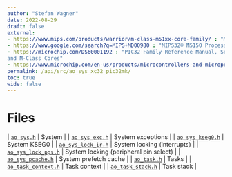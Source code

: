 ```yaml
---
author: "Stefan Wagner"
date: 2022-08-29
draft: false
external:
- https://www.mips.com/products/warrior/m-class-m51xx-core-family/ : "M-Class M51xx Core Family"
- https://www.google.com/search?q=MIPS+MD00980 : "MIPS32® M5150 Processor Core Family Software User’s Manual"
- https://microchip.com/DS60001192 : "PIC32 Family Reference Manual, Section 50, CPU for Devices with MIPS32® microAptiv™ 
and M-Class Cores"
- https://www.microchip.com/en-us/products/microcontrollers-and-microprocessors/32-bit-mcus/pic32-32-bit-mcus/pic32mk : "PIC32MK Family of Microcontrollers"
permalink: /api/src/ao_sys_xc32_pic32mk/
toc: true
wide: false
---
```


# Files

| [`ao_sys.h`](ao_sys.h.md) | System |
| [`ao_sys_exc.h`](ao_sys_exc.h.md) | System exceptions |
| [`ao_sys_kseg0.h`](ao_sys_kseg0.h.md) | System KSEG0 |
| [`ao_sys_lock_ir.h`](ao_sys_lock_ir.h.md) | System locking (interrupts) |
| [`ao_sys_lock_pps.h`](ao_sys_lock_pps.h.md) | System locking (peripheral pin select) |
| [`ao_sys_pcache.h`](ao_sys_pcache.h.md) | System prefetch cache |
| [`ao_task.h`](ao_task.h.md) | Tasks |
| [`ao_task_context.h`](ao_task_context.h.md) | Task context |
| [`ao_task_stack.h`](ao_task_stack.h.md) | Task stack |
